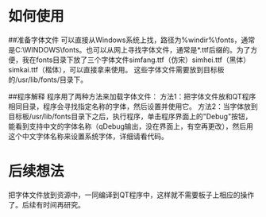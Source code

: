 # 如何使用

##准备字体文件
可以直接从Windows系统上找，路径为%windir%\fonts，通常是C:\WINDOWS\fonts。也可以从网上寻找字体文件，通常是*.ttf后缀的。为了方便，我在fonts目录下放了三个字体文件simfang.ttf（仿宋）simhei.ttf（黑体）simkai.ttf（楷体），可以直接拿来使用。
这些字体文件需要放到目标板的/usr/lib/fonts/目录下。

##程序解释
程序用了两种方法来加载字体文件：
方法1：把字体文件放和QT程序相同目录，程序会寻找指定名称的字体，然后设置并使用它。
方法2：当字体放到目标板/usr/lib/fonts目录下之后，执行程序，单击程序界面上的"Debug"按钮，能看到支持中文的字体名称（qDebug输出，没在界面上，有空再更改），然后用这个中文字体名称来设置系统字体，详细请看代码。

# 后续想法
把字体文件放到资源中，一同编译到QT程序中，这样就不需要板子上相应的操作了。后续有时间再研究。
